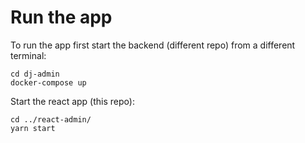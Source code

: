 # Run the app

To run the app first start the backend (different repo) from a different terminal:

```
cd dj-admin
docker-compose up
```

Start the react app (this repo):

```
cd ../react-admin/
yarn start
```
